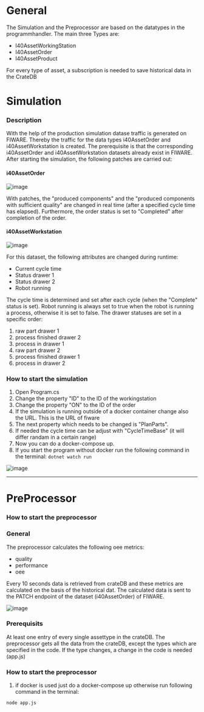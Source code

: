 # General

The Simulation and the Preprocessor are based on the datatypes in the programmhandler. The main three Types are:
- I40AssetWorkingStation
- I40AssetOrder
- I40AssetProduct

For every type of asset, a subscription is needed to save historical data in the CrateDB

# Simulation
### Description
With the help of the production simulation datase traffic is generated on FIWARE. Thereby the traffic for the data types i40AssetOrder and i40AssetWorkstation is created. The prerequisite is that the corresponding i40AssetOrder and i40AssetWorkstation datasets already exist in FIWARE.
After starting the simulation, the following patches are carried out:

#### i40AssetOrder
![image](https://user-images.githubusercontent.com/102011176/217534949-ec7f159d-d6a7-444d-8042-2cdc53575f3b.png)

With patches, the "produced components" and the "produced components with sufficient quality" are changed in real time (after a specified cycle time has elapsed).
Furthermore, the order status is set to "Completed" after completion of the order.

#### i40AssetWorkstation
![image](https://user-images.githubusercontent.com/102011176/217536109-5b60bae1-8370-4bfc-be36-1192b9d44b98.png)

For this dataset, the following attributes are changed during runtime:
* Current cycle time
* Status drawer 1
* Status drawer 2
* Robot running

The cycle time is determined and set after each cycle (when the "Complete" status is set). 
Robot running is always set to true when the robot is running a process, otherwise it is set to false. 
The drawer statuses are set in a specific order:

1. raw part drawer 1
2. process finished drawer 2
3. process in drawer 1
4. raw part drawer 2
5. process finished drawer 1
6. process in drawer 2

### How to start the simulation

1. Open Program.cs
2. Change the property "ID" to the ID of the workingstation
3. Change the property "ON" to the ID of the order
4. If the simulation is running outside of a docker container change also the URL. This is the URL of fiware
5. The next property which needs to be changed is "PlanParts".
6. If needed the cycle time can be adjust with "CycleTimeBase" (it will differ randam in a certain range)
7. Now you can do a docker-compose up. 
8. If you start the program without docker run the following command in the terminal:
`dotnet watch run`

![image](https://user-images.githubusercontent.com/102011176/217734710-fbcd4bc1-8b85-4948-a9e2-b68513ca3a22.png)

---
# PreProcessor
### How to start the preprocessor

### General

The preprocessor calculates the following oee metrics:
- quality
- performance
- oee

Every 10 seconds data is retrieved from crateDB and these metrics are calculated on the basis of the historical dat. The calculated data is sent to the PATCH endpoint of the dataset (i40AssetOrder) of FIWARE.

![image](https://user-images.githubusercontent.com/102011176/217539750-f992c751-0b43-4797-8598-7ab6741a2a3f.png)


### Prerequisits

At least one entry of every single assettype in the crateDB.
The preprocessor gets all the data from the crateDB, except the types which are specified in the code. If the type changes, a change in the code is needed (app.js)

### How to start the preprocessor

1. if docker is used just do a docker-compose up otherwise run following command in the terminal:

`node app.js`



